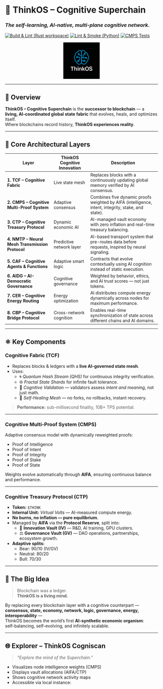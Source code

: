 # 🧠 ThinkOS – Cognitive Superchain  
### *The self-learning, AI-native, multi-plane cognitive network.*

[![Build & Lint (Rust workspace)](https://github.com/ThinkOS-Cognitive-Superchain/thinkos-cognitive-superchain/actions/workflows/rust-workspace.yml/badge.svg?branch=main)](https://github.com/ThinkOS-Cognitive-Superchain/thinkos-cognitive-superchain/actions/workflows/rust-workspace.yml)
[![Lint & Smoke (Python)](https://github.com/ThinkOS-Cognitive-Superchain/thinkos-cognitive-superchain/actions/workflows/python-ci.yml/badge.svg?branch=main)](https://github.com/ThinkOS-Cognitive-Superchain/thinkos-cognitive-superchain/actions/workflows/python-ci.yml)
[![CMPS Tests](https://github.com/ThinkOS-Cognitive-Superchain/thinkos-cognitive-superchain/actions/workflows/cmps-test.yml/badge.svg?branch=main)](https://github.com/ThinkOS-Cognitive-Superchain/thinkos-cognitive-superchain/actions/workflows/cmps-test.yml)

<p align="center">
  <img src="assets/thinkos-logo.png" alt="ThinkOS Logo" width="120"/>

</p>

---

## 🧩 Overview  
**ThinkOS – Cognitive Superchain** is the **successor to blockchain** — a **living, AI-coordinated global state fabric** that evolves, heals, and optimizes itself.  
Where blockchains record history, **ThinkOS experiences reality**.

---

## 🧱 Core Architectural Layers

| Layer | ThinkOS Cognitive Innovation | Description |
|--------|-------------------------------|--------------|
| **1. TCF – Cognitive Fabric** | Live state mesh | Replaces blocks with a continuously updating global memory verified by AI consensus. |
| **2. CMPS – Cognitive Multi-Proof System** | Adaptive consensus | Combines five dynamic proofs weighted by AIFA (intelligence, intent, integrity, stake, and state). |
| **3. CTP – Cognitive Treasury Protocol** | Dynamic economic AI | AI-managed vault economy with zero inflation and real-time treasury balancing. |
| **4. NMTP – Neural Mesh Transmission Protocol** | Predictive network layer | AI-based transport system that pre-routes data before requests, inspired by neural signaling. |
| **5. CAF – Cognitive Agents & Functions** | Adaptive smart logic | Contracts that evolve contextually using AI cognition instead of static execution. |
| **6. AIDG – AI-Democratic Governance** | Cognitive governance | Weighted by behavior, ethics, and AI trust scores — not just tokens. |
| **7. CER – Cognitive Energy Routing** | Energy optimization | AI distributes compute energy dynamically across nodes for maximum performance. |
| **8. CBP – Cognitive Bridge Protocol** | Cross-network cognition | Enables real-time synchronization of state across different chains and AI domains. |

---

## ⚛️ Key Components

### **Cognitive Fabric (TCF)**
- Replaces blocks & ledgers with a **live AI-governed state mesh**.  
- Uses:
  - 🌀 *Quantum Hash Stream (QHS)* for continuous integrity verification.  
  - 🌐 *Fractal State Shards* for infinite fault tolerance.  
  - 🧩 *Cognitive Validation* — validators assess *intent and meaning*, not just math.  
  - 🔁 *Self-Healing Mesh* — no forks, no rollbacks, instant recovery.  

> **Performance:** sub-millisecond finality, 10B+ TPS potential.

---

### **Cognitive Multi-Proof System (CMPS)**
Adaptive consensus model with dynamically reweighted proofs:
- Proof of Intelligence  
- Proof of Intent  
- Proof of Integrity  
- Proof of Stake  
- Proof of State  

Weights evolve automatically through **AIFA**, ensuring continuous balance and performance.

---

### **Cognitive Treasury Protocol (CTP)**
- **Token:** `$THINK`  
- **Internal Unit:** *Virtual Volts* — AI-measured compute energy.  
- **No burns, no inflation — pure equilibrium.**  
- Managed by **AIFA** via the **Protocol Reserve**, split into:  
  - 🧬 **Innovation Vault (IV)** — R&D, AI training, GPU clusters.  
  - ⚖️ **Governance Vault (GV)** — DAO operations, partnerships, ecosystem growth.  
- **Adaptive splits:**
  - Bear: 90/10 (IV/GV)  
  - Neutral: 80/20  
  - Bull: 70/30  

---

## 🧠 The Big Idea

> Blockchain was a ledger.  
> **ThinkOS is a living mind.**

By replacing every blockchain layer with a cognitive counterpart —  
**consensus, state, economy, network, logic, governance, energy, interoperability** —  
ThinkOS becomes the world’s first **AI-synthetic economic organism**:  
self-balancing, self-evolving, and infinitely scalable.

---

## 🌐 Explorer – ThinkOS Cogniscan  
> *“Explore the mind of the Superchain.”*

- Visualizes node intelligence weights (CMPS)
- Displays vault allocations (AIFA/CTP)
- Shows cognitive network activity maps
- Accessible via local instance:  


